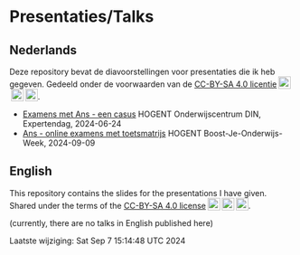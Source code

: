 # Presentaties/Talks

## Nederlands

Deze repository bevat de diavoorstellingen voor presentaties die ik heb gegeven. Gedeeld onder de voorwaarden van de [CC-BY-SA 4.0 licentie](https://creativecommons.org/licenses/by-sa/4.0/)<img style="height:22px!important;margin-left:3px;vertical-align:text-bottom;" src="https://mirrors.creativecommons.org/presskit/icons/cc.svg" alt="CC"><img style="height:22px!important;margin-left:3px;vertical-align:text-bottom;" src="https://mirrors.creativecommons.org/presskit/icons/by.svg" alt="BY"><img style="height:22px!important;margin-left:3px;vertical-align:text-bottom;" src="https://mirrors.creativecommons.org/presskit/icons/sa.svg" alt="SA">.

- [Examens met Ans - een casus](./2024-06-24-ans-expertendag/) HOGENT Onderwijscentrum DIN, Expertendag, 2024-06-24
- [Ans - online examens met toetsmatrijs](./2024-09-09-ans-bjow/) HOGENT Boost-Je-Onderwijs-Week, 2024-09-09

## English

This repository contains the slides for the presentations I have given. Shared under the terms of the [CC-BY-SA 4.0 license](https://creativecommons.org/licenses/by-sa/4.0/)<img style="height:22px!important;margin-left:3px;vertical-align:text-bottom;" src="https://mirrors.creativecommons.org/presskit/icons/cc.svg" alt="CC"><img style="height:22px!important;margin-left:3px;vertical-align:text-bottom;" src="https://mirrors.creativecommons.org/presskit/icons/by.svg" alt="BY"><img style="height:22px!important;margin-left:3px;vertical-align:text-bottom;" src="https://mirrors.creativecommons.org/presskit/icons/sa.svg" alt="SA">.

(currently, there are no talks in English published here)

Laatste wijziging: Sat Sep  7 15:14:48 UTC 2024

